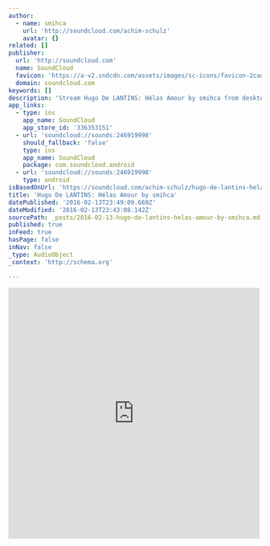 ```yaml
---
author:
  - name: smihca
    url: 'http://soundcloud.com/achim-schulz'
    avatar: {}
related: []
publisher:
  url: 'http://soundcloud.com'
  name: SoundCloud
  favicon: 'https://a-v2.sndcdn.com/assets/images/sc-icons/favicon-2cadd14b.ico'
  domain: soundcloud.com
keywords: []
description: 'Stream Hugo De LANTINS: Hélas Amour by smihca from desktop or your mobile device'
app_links:
  - type: ios
    app_name: SoundCloud
    app_store_id: '336353151'
  - url: 'soundcloud://sounds:246919998'
    should_fallback: 'false'
    type: ios
    app_name: SoundCloud
    package: com.soundcloud.android
  - url: 'soundcloud://sounds:246919998'
    type: android
isBasedOnUrl: 'https://soundcloud.com/achim-schulz/hugo-de-lantins-helas-amour'
title: 'Hugo De LANTINS: Hélas Amour by smihca'
datePublished: '2016-02-13T23:49:09.669Z'
dateModified: '2016-02-13T23:43:08.142Z'
sourcePath: _posts/2016-02-13-hugo-de-lantins-helas-amour-by-smihca.md
published: true
inFeed: true
hasPage: false
inNav: false
_type: AudioObject
_context: 'http://schema.org'

---
```

<iframe src="https://cdn.embedly.com/widgets/media.html?src=https%3A%2F%2Fw.soundcloud.com%2Fplayer%2F%3Fvisual%3Dtrue%26url%3Dhttp%253A%252F%252Fapi.soundcloud.com%252Ftracks%252F246919998%26show_artwork%3Dtrue&amp;url=https%3A%2F%2Fsoundcloud.com%2Fachim-schulz%2Fhugo-de-lantins-helas-amour&amp;image=http%3A%2F%2Fi1.sndcdn.com%2Fartworks-000147050371-k20b27-t500x500.jpg&amp;key=b7d04c9b404c499eba89ee7072e1c4f7&amp;type=text%2Fhtml&amp;schema=soundcloud" width="500" height="500" scrolling="no" frameborder="0" allowfullscreen="allowfullscreen" style=""></iframe>